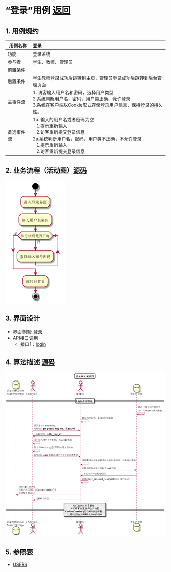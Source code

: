 <!-- markdownlint-disable MD033-->
<!-- 禁止MD033类型的警告 https://www.npmjs.com/package/markdownlint -->

# “登录”用例 [返回](../README.md)

## 1. 用例规约

|用例名称|登录|
|-------|:-------------|
|功能|登录系统|
|参与者|学生、教师、管理员|
|前置条件| |
|后置条件|学生教师登录成功后跳转到主页，管理员登录成功后跳转到后台管理页面|
|主事件流| 1. 访客输入用户名和密码，选择用户类型<br/>2.系统判断用户名，密码，用户类正确，允许登录<br/>3.系统在客户端以Cookie形式存储登录用户信息，保持登录的持久性。|
|备选事件流|1a. 输入的用户名或者密码为空 <br/>&nbsp;&nbsp; 1.提示重新输入 <br/> &nbsp;&nbsp; 2.访客重新提交登录信息 <br/>2a.系统判断用户名，密码，用户类不正确，不允许登录 <br/>&nbsp;&nbsp; 1.提示重新输入 <br/> &nbsp;&nbsp; 2.访客重新提交登录信息 |

## 2. 业务流程（活动图）[源码](../src/登录业务活动图.puml)
![登录](../image/登录业务流程图.png) 

## 3. 界面设计
- 界面参照: [登录](https://wenyuntian.github.io/is_analysis/test6/UI/#screen=s1D4284C5361528102480626)
- API接口调用
    - 接口1：[login](../接口/login.md)

## 4. 算法描述 [源码](../src/登录认证流程图.puml)
![登录认证流程图](../image/登录认证流程图.png)
    
## 5. 参照表

- [USERS](../数据库设计.md/#USERS)
